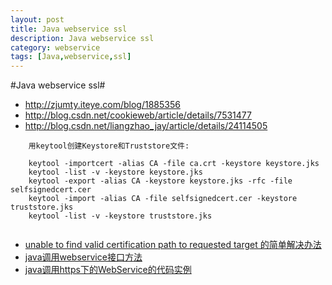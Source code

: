 ```yaml
---
layout: post
title: Java webservice ssl
description: Java webservice ssl
category: webservice
tags: [Java,webservice,ssl]
---
```

#Java webservice ssl#

* http://zjumty.iteye.com/blog/1885356
* http://blog.csdn.net/cookieweb/article/details/7531477
* http://blog.csdn.net/liangzhao_jay/article/details/24114505

```
	用keytool创建Keystore和Truststore文件:
	
	keytool -importcert -alias CA -file ca.crt -keystore keystore.jks
	keytool -list -v -keystore keystore.jks
	keytool -export -alias CA -keystore keystore.jks -rfc -file selfsignedcert.cer
	keytool -import -alias CA -file selfsignedcert.cer -keystore truststore.jks
	keytool -list -v -keystore truststore.jks 
	
```

* [unable to find valid certification path to requested target 的简单解决办法](http://borissun.iteye.com/blog/813707)
* [java调用webservice接口方法](http://yang-min.iteye.com/blog/600172)
* [java调用https下的WebService的代码实例](http://blog.donews.com/ooFrank/archive/2008/01/02/1242535.aspx)